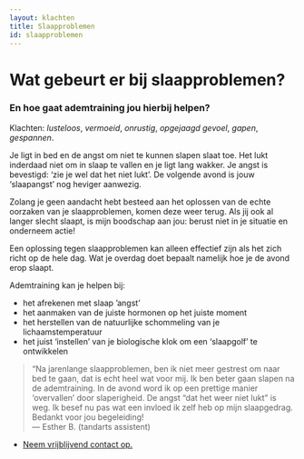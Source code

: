 ```yaml
---
layout: klachten
title: Slaapproblemen
id: slaapproblemen
---
```



# Wat gebeurt er bij slaapproblemen?

### En hoe gaat ademtraining jou hierbij helpen?

Klachten: _lusteloos_, _vermoeid_, _onrustig_, _opgejaagd gevoel_, _gapen_, _gespannen_.

Je ligt in bed en de angst om niet te kunnen slapen slaat toe. Het lukt inderdaad niet om in slaap te vallen en je ligt lang wakker. Je angst is bevestigd: ‘zie je wel dat het niet lukt’. De volgende avond is jouw ‘slaapangst’ nog heviger aanwezig.

Zolang je geen aandacht hebt besteed aan het oplossen van de echte oorzaken van je slaapproblemen, komen deze weer terug. Als jij ook al langer slecht slaapt, is mijn boodschap aan jou: berust niet in je situatie en onderneem actie!

Een oplossing tegen slaapproblemen kan alleen effectief zijn als het zich richt op de hele dag. Wat je overdag doet bepaalt namelijk hoe je de avond erop slaapt.

Ademtraining kan je helpen bij:
* het afrekenen met slaap ’angst’
* het aanmaken van de juiste hormonen op het juiste moment
* het herstellen van de natuurlijke schommeling van je lichaamstemperatuur
* het juist ‘instellen’ van je biologische klok om een ‘slaapgolf’ te ontwikkelen


>“Na jarenlange slaapproblemen, ben ik niet meer gestrest om naar bed te gaan, dat is echt heel wat voor mij. Ik ben beter gaan slapen na de ademtraining. In de avond word ik op een prettige manier ‘overvallen’ door slaperigheid. De angst “dat het weer niet lukt” is weg. Ik besef nu pas wat een invloed ik zelf heb op mijn slaapgedrag. <br>Bedankt voor jou begeleiding!<br>— Esther B. (tandarts assistent)

<ul class="call-to-action">
  <li><a href="/maak-een-afspraak">Neem vrijblijvend contact op.</a></li>
</ul>

